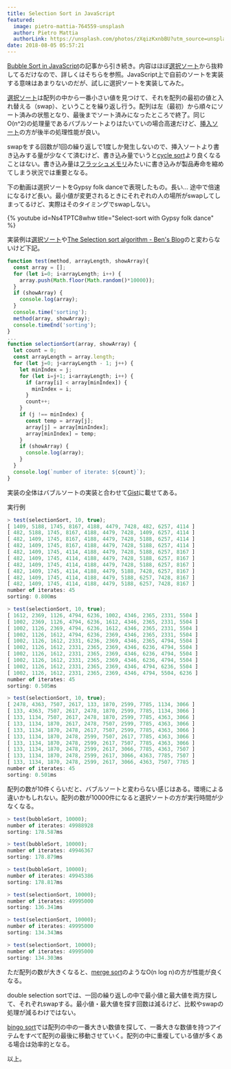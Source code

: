 ```yaml
---
title: Selection Sort in JavaScript
featured:
  image: pietro-mattia-764559-unsplash
  author: Pietro Mattia
  authorLink: https://unsplash.com/photos/zXqizKxnbBU?utm_source=unsplash&utm_medium=referral&utm_content=creditCopyText
date: 2018-08-05 05:57:21
---
```

[Bubble Sort in JavaScript](https://memolog.org/2018/bubble-sort-in-javascript.html)の記事から引き続き。内容はほぼ[選択ソート](https://en.wikipedia.org/wiki/Selection_sort)から抜粋してるだけなので、詳しくはそちらを参照。JavaScript上で自前のソートを実装する意味はあまりないのだが、試しに選択ソートを実装してみた。<!-- more -->

[選択ソート](https://en.wikipedia.org/wiki/Selection_sort)は配列の中から一番小さい値を見つけて、それを配列の最初の値と入れ替える（swap）、ということを繰り返し行う。配列は左（最初）から順々にソート済みの状態となり、最後までソート済みになったところで終了。同じO(n^2)の処理量であるバブルソートよりはたいていの場合高速だけど、[挿入ソート](https://en.wikipedia.org/wiki/Insertion_sort)の方が後半の処理性能が良い。

swapをする回数が1回の繰り返しで1度しか発生しないので、挿入ソートより書き込みする量が少なくて済むけど、書き込み量でいうと[cycle sort](https://en.wikipedia.org/wiki/Cycle_sort)より良くなることはない。書き込み量は[フラッシュメモリ](https://ja.wikipedia.org/wiki/%E3%83%95%E3%83%A9%E3%83%83%E3%82%B7%E3%83%A5%E3%83%A1%E3%83%A2%E3%83%AA#%E5%AF%BF%E5%91%BD)みたいに書き込みが製品寿命を縮めてしまう状況では重要となる。

下の動画は選択ソートをGypsy folk danceで表現したもの。長い... 途中で倍速になるけど長い。最小値が変更されるときにそれぞれの人の場所がswapしてしまってるけど、実際はそのタイミングでswapしない。

{% youtube id=Ns4TPTC8whw title="Select-sort with Gypsy folk dance" %}

実装例は[選択ソート](https://en.wikipedia.org/wiki/Selection_sort#Implementation)や[The Selection sort algorithm - Ben's Blog](http://blog.benoitvallon.com/sorting-algorithms-in-javascript/the-selection-sort-algorithm/)のと変わらないけど下記。

```javascript
function test(method, arrayLength, showArray){
  const array = [];
  for (let i=0; i<arrayLength; i++) {
    array.push(Math.floor(Math.random()*10000));
  }
  if (showArray) {
    console.log(array);
  }
  console.time('sorting');
  method(array, showArray);
  console.timeEnd('sorting');
}
...
function selectionSort(array, showArray) {
  let count = 0;
  const arrayLength = array.length;
  for (let j=0; j<arrayLength - 1; j++) {
    let minIndex = j;
    for (let i=j+1; i<arrayLength; i++) {
      if (array[i] < array[minIndex]) {
        minIndex = i;
      }
      count++;
    }
    if (j !== minIndex) {
      const temp = array[j];
      array[j] = array[minIndex];
      array[minIndex] = temp;
    }
    if (showArray) {
      console.log(array);
    }
  }
  console.log(`number of iterate: ${count}`);
}
```

実装の全体はバブルソートの実装と合わせて[Gist](https://gist.github.com/memolog/9e9475a1b91770dd7b25d44904771fbb/21c2d999495d3a0efc17bc6e28be07ec554e8d67)に載せてある。

実行例
```javascript
> test(selectionSort, 10, true);
[ 1409, 5188, 1745, 8167, 4188, 4479, 7428, 482, 6257, 4114 ]
[ 482, 5188, 1745, 8167, 4188, 4479, 7428, 1409, 6257, 4114 ]
[ 482, 1409, 1745, 8167, 4188, 4479, 7428, 5188, 6257, 4114 ]
[ 482, 1409, 1745, 8167, 4188, 4479, 7428, 5188, 6257, 4114 ]
[ 482, 1409, 1745, 4114, 4188, 4479, 7428, 5188, 6257, 8167 ]
[ 482, 1409, 1745, 4114, 4188, 4479, 7428, 5188, 6257, 8167 ]
[ 482, 1409, 1745, 4114, 4188, 4479, 7428, 5188, 6257, 8167 ]
[ 482, 1409, 1745, 4114, 4188, 4479, 5188, 7428, 6257, 8167 ]
[ 482, 1409, 1745, 4114, 4188, 4479, 5188, 6257, 7428, 8167 ]
[ 482, 1409, 1745, 4114, 4188, 4479, 5188, 6257, 7428, 8167 ]
number of iterates: 45
sorting: 0.800ms

> test(selectionSort, 10, true);
[ 1612, 2369, 1126, 4794, 6236, 1002, 4346, 2365, 2331, 5504 ]
[ 1002, 2369, 1126, 4794, 6236, 1612, 4346, 2365, 2331, 5504 ]
[ 1002, 1126, 2369, 4794, 6236, 1612, 4346, 2365, 2331, 5504 ]
[ 1002, 1126, 1612, 4794, 6236, 2369, 4346, 2365, 2331, 5504 ]
[ 1002, 1126, 1612, 2331, 6236, 2369, 4346, 2365, 4794, 5504 ]
[ 1002, 1126, 1612, 2331, 2365, 2369, 4346, 6236, 4794, 5504 ]
[ 1002, 1126, 1612, 2331, 2365, 2369, 4346, 6236, 4794, 5504 ]
[ 1002, 1126, 1612, 2331, 2365, 2369, 4346, 6236, 4794, 5504 ]
[ 1002, 1126, 1612, 2331, 2365, 2369, 4346, 4794, 6236, 5504 ]
[ 1002, 1126, 1612, 2331, 2365, 2369, 4346, 4794, 5504, 6236 ]
number of iterates: 45
sorting: 0.505ms

> test(selectionSort, 10, true);
[ 2478, 4363, 7507, 2617, 133, 1870, 2599, 7785, 1134, 3066 ]
[ 133, 4363, 7507, 2617, 2478, 1870, 2599, 7785, 1134, 3066 ]
[ 133, 1134, 7507, 2617, 2478, 1870, 2599, 7785, 4363, 3066 ]
[ 133, 1134, 1870, 2617, 2478, 7507, 2599, 7785, 4363, 3066 ]
[ 133, 1134, 1870, 2478, 2617, 7507, 2599, 7785, 4363, 3066 ]
[ 133, 1134, 1870, 2478, 2599, 7507, 2617, 7785, 4363, 3066 ]
[ 133, 1134, 1870, 2478, 2599, 2617, 7507, 7785, 4363, 3066 ]
[ 133, 1134, 1870, 2478, 2599, 2617, 3066, 7785, 4363, 7507 ]
[ 133, 1134, 1870, 2478, 2599, 2617, 3066, 4363, 7785, 7507 ]
[ 133, 1134, 1870, 2478, 2599, 2617, 3066, 4363, 7507, 7785 ]
number of iterates: 45
sorting: 0.501ms
```

配列の数が10件くらいだと、バブルソートと変わらない感じはある。環境による違いかもしれない。配列の数が10000件になると選択ソートの方が実行時間が少なくなる。

```javascript
> test(bubbleSort, 10000);
number of iterates: 49988928
sorting: 178.587ms

> test(bubbleSort, 10000);
number of iterates: 49946367
sorting: 178.879ms

> test(bubbleSort, 10000);
number of iterates: 49945386
sorting: 178.817ms

> test(selectionSort, 10000);
number of iterates: 49995000
sorting: 136.341ms

> test(selectionSort, 10000);
number of iterates: 49995000
sorting: 134.343ms

> test(selectionSort, 10000);
number of iterates: 49995000
sorting: 134.303ms
```

ただ配列の数が大きくなると、[merge sort](https://en.wikipedia.org/wiki/Merge_sort)のようなO(n log n)の方が性能が良くなる。

double selection sortでは、一回の繰り返しの中で最小値と最大値を両方探して、それぞれswapする。最小値・最大値を探す回数は減るけど、比較やswapの処理が減るわけではない。

[bingo sort](http://www.ce.sharif.edu/~ghodsi/ds-alg-dic/HTML/bingosort.html)では配列の中の一番大きい数値を探して、一番大きな数値を持つアイテムをすべて配列の最後に移動させていく。配列の中に重複している値が多くある場合は効率的となる。

以上。
